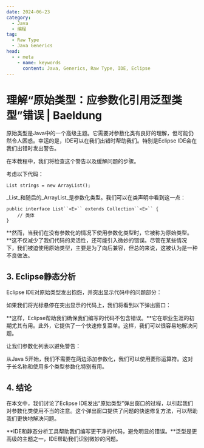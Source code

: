 ```yaml
---
date: 2024-06-23
category:
  - Java
  - 编程
tag:
  - Raw Type
  - Java Generics
head:
  - - meta
    - name: keywords
      content: Java, Generics, Raw Type, IDE, Eclipse
---
```

# 理解“原始类型：应参数化引用泛型类型”错误 | Baeldung

原始类型是Java中的一个高级主题。它需要对参数化类有良好的理解，但可能仍然令人困惑。幸运的是，IDE可以在我们出错时帮助我们。特别是Eclipse IDE会在我们出错时发出警告。

在本教程中，我们将检查这个警告以及缓解问题的步骤。

考虑以下代码：
```
List strings = new ArrayList();
```
_List_和随后的_ArrayList_是参数化类型。我们可以在类声明中看到这一点：
```
public interface List``<E>`` extends Collection``<E>`` {
    // 类体
}
```
**然而，当我们在没有参数化的情况下使用参数化类型时，它被称为原始类型。**这不仅减少了我们代码的灵活性，还可能引入微妙的错误。尽管在某些情况下，我们被迫使用原始类型，主要是为了向后兼容，但总的来说，这被认为是一种不良做法。

## 3. Eclipse静态分析
Eclipse IDE对原始类型发出抱怨，并突出显示代码中的问题部分：

如果我们将光标悬停在突出显示的代码上，我们将看到以下弹出窗口：

**这样，Eclipse帮助我们确保我们编写的代码不包含错误。**它在职业生涯的初期尤其有用。此外，它提供了一个快速修复菜单。这样，我们可以很容易地解决问题。

让我们参数化列表以避免警告：

从Java 5开始，我们不需要在两边添加参数化，我们可以使用菱形运算符。这对于长名称和使用多个类型参数化特别有用。

## 4. 结论
在本文中，我们讨论了Eclipse IDE发出“原始类型”弹出窗口的过程，以引起我们对参数化类使用不当的注意。这个弹出窗口提供了问题的快速修复方法，可以帮助我们更快地解决问题。

**IDE和静态分析工具帮助我们编写更干净的代码，避免明显的错误。**泛型是更高级的主题之一，IDE帮助我们识别微妙的问题。